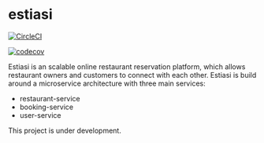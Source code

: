 # estiasi

[![CircleCI](https://circleci.com/gh/alexvlis/estiasi.svg?style=svg)](https://circleci.com/gh/alexvlis/estiasi)

[![codecov](https://codecov.io/gh/alexvlis/estiasi/branch/main/graph/badge.svg)](https://codecov.io/gh/alexvlis/estiasi)

Estiasi is an scalable online restaurant reservation platform, which allows restaurant owners and customers to connect with each other. Estiasi is build around a microservice architecture with three main services:
* restaurant-service
* booking-service
* user-service

This project is under development.
